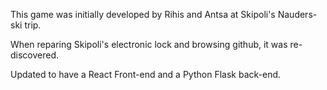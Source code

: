 This game was initially developed by Rihis and Antsa at Skipoli's Nauders-ski trip.

When reparing Skipoli's electronic lock and browsing github, it was re-discovered.

Updated to have a React Front-end and a Python Flask back-end.
